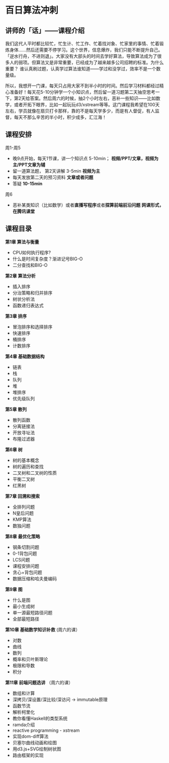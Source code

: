 # 百日算法冲刺

## 讲师的「话」——课程介绍
我们这代人平时都比较忙，忙生计、忙工作、忙着找对象、忙家里的事情、忙着锻炼身体……然后还需要不停学习。这个世界，信息爆炸，我们只能不断提升自己。「逆水行舟，不进则退」。大家没有大部头的时间去学好算法，导致算法成为了很多人的弱项。但算法又是非常重要，已经成为了越来越多公司招聘的标准。为什么重要？ 谁认真刷过题，认真学过算法谁知道——学过和没学过，效率不是一个数量级。

所以，我想开一门课，每天只占用大家不到半小时的时间。然后学习材料都经过精心准备好！每天花5-10分钟学一个小知识点，然后留一道习题第二天抽空思考一下，第2天给答案。然后周六的时候，抽2个小时左右，恶补一些知识——比如数学，或者开拓下眼界，比如一起玩玩d3/xstream等等。这门课程我希望在100天左右，学员就像在扇贝打卡那样，靠的不是每天学多少，而是有人督促，有人监督，每天不那么辛苦的半小时，积少成多，汇江海！


## 课程安排

周1-周5
- 晚9点开始，每天1节课，讲一个知识点  5-10min； **视频/PPT/文章，视频为主/PPT文章为辅**
- 留一道算法题， 第2天讲解 3-5min **视频为主**
- 每天发放第二天的预习资料  **文章或者问题**
- 答疑 **10-15min**

周6
- 恶补某类知识（比如数学）或者**直播写程序**或者**探算前端前沿问题** **网课形式，在腾讯课堂**

## 课程目录

**第1章 算法与衡量**
- CPU如何执行程序?
- 什么是时间复杂度？渐进记号BIG-O
- 二分查找和BIG-O

**第2章 算法分析**
- 插入排序
- 分治策略和归并排序
- 树状分析法
- 函数递归表达式

**第3章 排序**
- 冒泡排序和选择排序
- 快速排序
- 桶排序
- 计数排序

**第4章 基础数据结构**
- 链表
- 栈
- 队列
- 堆
- 堆排序
- 优先级队列

**第5章 散列**
- 散列函数
- 分离链接法
- 开放寻址法
- 布隆过滤器

**第6章 树**
- 树的基本概念
- 树的遍历和查找
- 二叉树和二叉树的性质
- 平衡二叉树
- 红黑树

**第7章 回溯和搜索**
- 全排列问题
- N皇后问题
- KMP算法
- 数独问题


**第8章 最优化策略**
- 钢条切割问题
- 0-1背包问题
- LCS问题
- 课程安排问题
- 贪心+背包问题
- 数据压缩和哈夫曼编码

**第9章 图**
- 什么是图
- 最小生成树
- 单一源最短路径问题
- 全部最短路径

**第10章 基础数学知识补救** (周六的课）
- 对数
- 曲线
- 数列
- 概率和贝叶斯理论
- 极限和导数
- 积分

**第11章 前端问题选讲** （周六的课）
- 数组和计算
- 深拷贝/深设置/深比较/深访问 -> immutable原理
- 函数节流
- 解析柯里化
- 教你看懂Haskell的类型系统
- ramda介绍
- reactive programming - xstream
- 实现dom-diff算法
- 贝塞尔曲线动画和绘图
- 用d3.js+SVG绘制树状图
- 路由框架的实现




